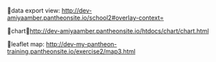 
data export view: http://dev-amiyaamber.pantheonsite.io/school2#overlay-context=

chart：http://dev-amiyaamber.pantheonsite.io/htdocs/chart/chart.html

leaflet map: http://dev-my-pantheon-training.pantheonsite.io/exercise2/map3.html


